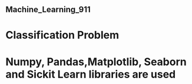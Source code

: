 ## Machine_Learning_911
# Classification Problem
# Numpy, Pandas,Matplotlib, Seaborn and Sickit Learn libraries are used